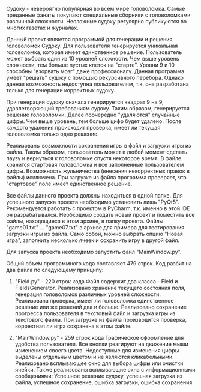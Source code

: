 Судоку - невероятно популярная во всем мире головоломка.
Самые преданные фанаты покупают специальные сборники с головоломками различной сложности.
Несложные судоку регулярно публикуются во многих газетах и журналах.

Данный проект является программой для генерации и решения головоломок Судоку.
Для пользователя генерируется уникальная головоломка, которая имеет единственное решение.
Пользователь может выбрать один из 10 уровней сложности.
Чем выше уровень сложности, тем больше пустых клеток на "старте".
Уровни 9 и 10 способны "взорвать мозг" даже профессионалу. 
Данная программа умеет "решать" судоку с помощью рекурсивного перебора.
Однако данная возможность недоступна пользователям, т.к. она разработана только для генерации корректных судоку.

При генерации судоку сначала генерируется квадрат 9 на 9, удовлетворяющий требованиям судоку. 
Таким образом, генерируется решение головоломки.
Далее поочередно "удаляются" случайные цифры. Чем выше уровень, тем больше цифр будет удалено.
После каждого удаления происходит проверка, имеет ли текущая головоломка только одно решение.

Реализованы возможности сохранения игры в файл и загрузки игры из файла.
Таким образом, пользователь может в любой момент сделать паузу и вернуться к головоломке спустя некоторое время.
В файле хранится стартовая головоломка и все заполненные пользователем цифры.
Возможность жульничества (внесения некорректных правок в файлы) исключена.
При загрузке из файла программа проверяет, что "стартовое" поле имеет единственное решение.

Все файлы данного проекта должны находиться в одной папке.
Для успешного запуска проекта необходимо установить лишь "PyQt5".
Рекомендуется работать с проектом в PyCharm, т.к. именно в этой IDE он разрабатывался.
Необходимо создать новый проект и поместить все файлы, находящиеся в этом архиве, в папку проекта.
Файлы "game01.txt" ... "game07.txt" в архиве для примера для тестирования загрузки игры из файла.
Само собой, можно выбрать опцию "Новая игра", заполнить несколько ячеек и сохранить игру в другой файл.

Для запуска проекта необходимо запустить файл "MainWindow.py".

Общий объем программного кода составляет 479 строк.
Код разбит на два файла по следующему принципу:

1. "Field.py" - 220 строк кода
Файл содержит два класса - Field и FieldsGenerator.
Реализовано хранение текущего состояния поля, генерация головоломок различных уровней сложности.
Реализована проверка, имеет ли головоломка единственное решение или же решений два и больше.
Реализовано сохранение прогресса пользователя в текстовый файл и загрузка игры из текстового файла.
При загрузке из файла производится проверка, корректная ли игра сохранена в этом файле.   

2. "MainWindow.py" - 259 строк кода
Графическое оформление для удобства пользователя.
Все кнопки реагируют на движение мыши изменением своего цвета. 
Недоступные для изменения цифры выделены отдельным цветом и не являются кликабельными.
Реализовано всплывающее окно для выбора цифры или очистки ячейки.
Также реализованы всплывающие окна с информационными сообщениями:
Успешное решение судоку, успешная загрузка из файла, успешное сохранение, ошибка загрузки, ошибка сохранения.